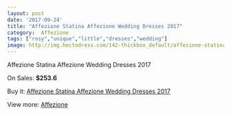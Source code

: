 ```yaml
---
layout: post
date: '2017-09-24'
title: "Affezione Statina Affezione Wedding Dresses 2017"
category:  Affezione
tags: ["rosy","unique","little","dresses","wedding"]
image: http://img.hectodress.com/142-thickbox_default/affezione-statina-affezione-wedding-dresses-2013.jpg
---
```

Affezione Statina Affezione Wedding Dresses 2017

On Sales: **$253.6**
<a href="https://www.hectodress.com/-affezione/56-affezione-statina-affezione-wedding-dresses-2013.html"><amp-img layout="responsive" width="600" height="600" src="//img.hectodress.com/142-thickbox_default/affezione-statina-affezione-wedding-dresses-2013.jpg" alt="Affezione Statina Affezione Wedding Dresses 2017 0" /></a>
<a href="https://www.hectodress.com/-affezione/56-affezione-statina-affezione-wedding-dresses-2013.html"><amp-img layout="responsive" width="600" height="600" src="//img.hectodress.com/143-thickbox_default/affezione-statina-affezione-wedding-dresses-2013.jpg" alt="Affezione Statina Affezione Wedding Dresses 2017 1" /></a>

Buy it: [Affezione Statina Affezione Wedding Dresses 2017](https://www.hectodress.com/-affezione/56-affezione-statina-affezione-wedding-dresses-2013.html "Affezione Statina Affezione Wedding Dresses 2017")

View more: [ Affezione](https://www.hectodress.com/4--affezione " Affezione")